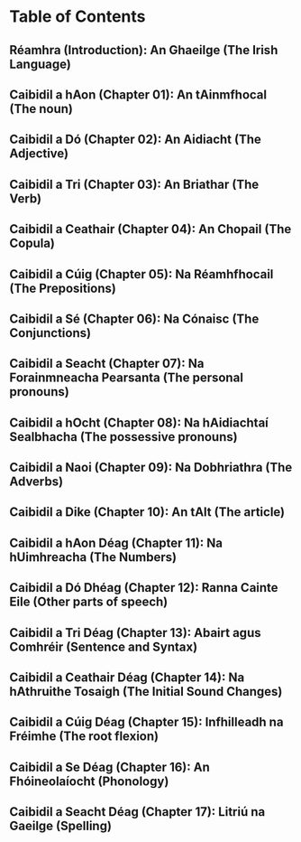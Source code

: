 # Table of Contents

## Réamhra (Introduction): An Ghaeilge (The Irish Language)
## Caibidil a hAon (Chapter 01): An tAinmfhocal (The noun)
## Caibidil a Dó (Chapter 02): An Aidiacht (The Adjective)
## Caibidil a Tri (Chapter 03): An Briathar (The Verb)
## Caibidil a Ceathair (Chapter 04): An Chopail (The Copula)
## Caibidil a Cúig (Chapter 05): Na Réamhfhocail (The Prepositions)
## Caibidil a Sé (Chapter 06): Na Cónaisc (The Conjunctions)
## Caibidil a Seacht (Chapter 07): Na Forainmneacha Pearsanta (The personal pronouns)
## Caibidil a hOcht (Chapter 08): Na hAidiachtaí Sealbhacha (The possessive pronouns)
## Caibidil a Naoi (Chapter 09): Na Dobhriathra (The Adverbs)
## Caibidil a Dike (Chapter 10): An tAlt (The article)
## Caibidil a hAon Déag (Chapter 11): Na hUimhreacha (The Numbers)
## Caibidil a Dó Dhéag (Chapter 12): Ranna Cainte Eile (Other parts of speech)
## Caibidil a Tri Déag (Chapter 13): Abairt agus Comhréir (Sentence and Syntax)
## Caibidil a Ceathair Déag (Chapter 14): Na hAthruithe Tosaigh (The Initial Sound Changes)
## Caibidil a Cúig Déag (Chapter 15): Infhilleadh na Fréimhe (The root flexion)
## Caibidil a Se Déag (Chapter 16): An Fhóineolaíocht (Phonology)
## Caibidil a Seacht Déag (Chapter 17): Litriú na Gaeilge (Spelling)
